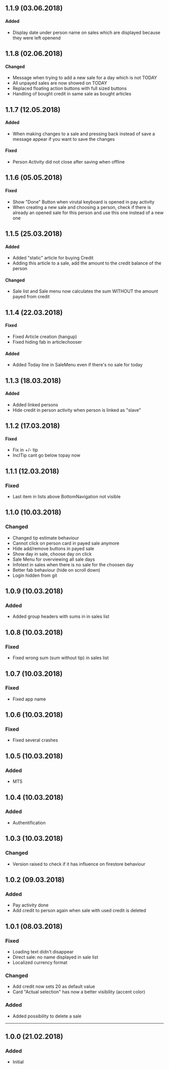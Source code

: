## 1.1.9 (03.06.2018)
#### Added
* Display date under person name on sales which are displayed because they were left openend

## 1.1.8 (02.06.2018)
#### Changed
* Message when trying to add a new sale for a day which is not TODAY
* All unpayed sales are now showed on TODAY
* Replaced floating action buttons with full sized buttons
* Handling of bought credit in same sale as bought articles

## 1.1.7 (12.05.2018)
#### Added
* When making changes to a sale and pressing back instead of save a message appear if you want to save the changes

#### Fixed
* Person Activity did not close after saving when offline

## 1.1.6 (05.05.2018)
#### Fixed
* Show "Done" Button when virutal keyboard is opened in pay activity
* When creating a new sale and choosing a person, check if there is already an opened sale for this person and use this one instead of a new one

## 1.1.5 (25.03.2018)
#### Added
* Added "static" article for buying Credit
* Adding this article to a sale, add the amount to the credit balance of the person

#### Changed
* Sale list and Sale menu now calculates the sum WITHOUT the amount payed from credit

## 1.1.4 (22.03.2018)
#### Fixed
* Fixed Article creation (hangup)
* Fixed hiding fab in articlechooser

#### Added
* Added Today line in SaleMenu even if there's no sale for today

## 1.1.3 (18.03.2018)
#### Added
* Added linked persons
* Hide credit in person activity when person is linked as "slave"

## 1.1.2 (17.03.2018)
#### Fixed
* Fix in +/- tip
* InclTip cant go below topay now

## 1.1.1 (12.03.2018)
### Fixed
* Last item in lists above BottomNavigation not visible

## 1.1.0 (10.03.2018)
### Changed
* Changed tip estimate behaviour
* Cannot click on person card in payed sale anymore
* Hide add/remove buttons in payed sale
* Show day in sale, choose day on click
* Sale Menu for overviewing all sale days
* Infotext in sales when there is no sale for the choosen day
* Better fab behaviour (hide on scroll down)
* Login hidden from git

## 1.0.9 (10.03.2018)
### Added
* Added group headers with sums in in sales list

## 1.0.8 (10.03.2018)
### Fixed
* Fixed wrong sum (sum without tip) in sales list

## 1.0.7 (10.03.2018)
### Fixed
* Fixed app name

## 1.0.6 (10.03.2018)
### Fixed
* Fixed several crashes

## 1.0.5 (10.03.2018)
### Added
* MTS

## 1.0.4 (10.03.2018)
### Added
* Authentification

## 1.0.3 (10.03.2018)
### Changed
* Version raised to check if it has influence on firestore behaviour

## 1.0.2 (09.03.2018)
### Added
* Pay activity done
* Add credit to person again when sale with used credit is deleted

## 1.0.1 (08.03.2018)
### Fixed
* Loading text didn't disappear
* Direct sale: no name displayed in sale list
* Localized currency format

### Changed
* Add credit now sets 20 as default value
* Card "Actual selection" has now a better visibility (accent color)

### Added
* Added possibility to delete a sale

---

## 1.0.0 (21.02.2018)
### Added
- Initial